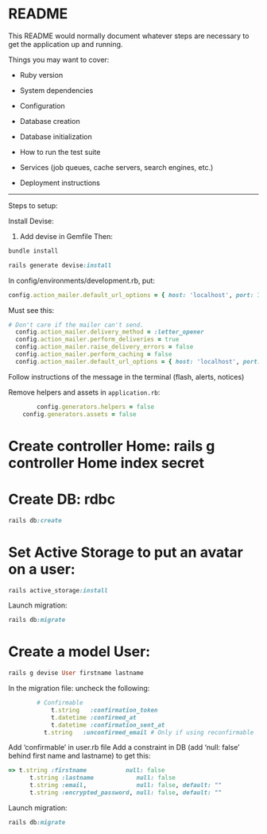 # README

This README would normally document whatever steps are necessary to get the
application up and running.

Things you may want to cover:

* Ruby version

* System dependencies

* Configuration

* Database creation

* Database initialization

* How to run the test suite

* Services (job queues, cache servers, search engines, etc.)

* Deployment instructions

__________
Steps to setup:

Install Devise:
1. Add devise in Gemfile
Then:
```ruby
bundle install

rails generate devise:install
```

In config/environments/development.rb, put: 
```ruby
config.action_mailer.default_url_options = { host: 'localhost', port: 3000 }
```

Must see this:
```ruby
# Don't care if the mailer can't send.
  config.action_mailer.delivery_method = :letter_opener
  config.action_mailer.perform_deliveries = true
  config.action_mailer.raise_delivery_errors = false
  config.action_mailer.perform_caching = false
  config.action_mailer.default_url_options = { host: 'localhost', port: 3000 }
  ```
Follow instructions of the message in the terminal (flash, alerts, notices)

Remove helpers and assets in `application.rb`:
```ruby
		config.generators.helpers = false
    config.generators.assets = false
```

# Create controller Home: rails g controller Home index secret
# Create DB: rdbc
```ruby
rails db:create
```
# Set Active Storage to put an avatar on a user: 
```ruby
rails active_storage:install
```
Launch migration: 
```ruby
rails db:migrate
```

# Create a model User: 
```ruby
rails g devise User firstname lastname
```
In the migration file: uncheck the following:
```ruby
		# Confirmable
      		t.string   :confirmation_token
      		t.datetime :confirmed_at
      		t.datetime :confirmation_sent_at
          t.string   :unconfirmed_email # Only if using reconfirmable
```

Add ‘confirmable’ in user.rb file
Add a constraint in DB (add ‘null: false’ behind first name and lastname) to get this:

```ruby
=> t.string :firstname           null: false
      t.string :lastname            null: false
      t.string :email,              null: false, default: ""
      t.string :encrypted_password, null: false, default: ""
```
Launch migration: 
```ruby
rails db:migrate
```
